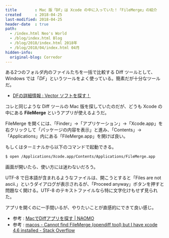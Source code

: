 ```yaml
---
title        : Mac 版「DF」は Xcode の中に入っていた！「FileMerge」の紹介
created      : 2018-04-25
last-modified: 2018-04-25
header-date  : true
path:
  - /index.html Neo's World
  - /blog/index.html Blog
  - /blog/2018/index.html 2018年
  - /blog/2018/04/index.html 04月
hidden-info:
  original-blog: Corredor
---
```


ある2つのフォルダ内のファイルたちを一括で比較する Diff ツールとして、Windows では「*DF*」というツールをよく使っている。簡素だが十分なツールだ。

- [DFの詳細情報 : Vector ソフトを探す！](https://www.vector.co.jp/soft/win95/util/se113286.html)

コレと同じような Diff ツールの Mac 版を探していたのだが、どうも Xcode の中にある **FileMerge** というアプリが使えるようだ。

FileMerge を開くには、「Finder」→「アプリケーション」→「Xcode.app」を右クリックして「パッケージの内容を表示」と進み、「Contents」→「Applications」内にある「FileMerge.app」を開けば良い。

もしくはターミナルから以下のコマンドで起動できる。

```bash
$ open /Applications/Xcode.app/Contents/Applications/FileMerge.app
```

画面が開いたら、使い方には迷わないだろう。

UTF-8 で日本語が含まれるようなファイルは、開こうとすると「Files are not ascii.」というダイアログが表示されるが、「Proceed anyway」ボタンを押すと問題なく開ける。UTF-8 のテキストファイルなら特に文字化けもせず見られた。

アプリを開くのに一手間いるが、やりたいことが直感的にできて良い感じ。

- 参考 : [MacでDiffアプリを探す | NAOMO](https://naomo.co.jp/2012/07/mac%E3%81%A7diff%E3%82%A2%E3%83%97%E3%83%AA%E3%82%92%E6%8E%A2%E3%81%99/)
- 参考 : [macos - Cannot find FileMerge (opendiff tool) but I have xcode 4.6 installed - Stack Overflow](https://stackoverflow.com/questions/20793384/cannot-find-filemerge-opendiff-tool-but-i-have-xcode-4-6-installed)
